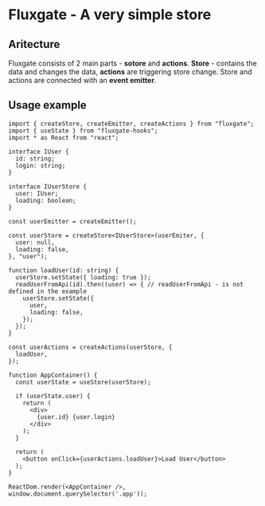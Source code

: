# Fluxgate - A very simple store 

## Aritecture

Fluxgate consists of 2 main parts - **sotore** and **actions**. **Store** - contains the data and changes the data, **actions** are triggering store change. Store and actions are connected with an **event emitter**.

## Usage example

```
import { createStore, createEmitter, createActions } from "fluxgate";
import { useState } from "fluxgate-hooks";
import * as React from "react";

interface IUser {
  id: string;
  login: string;
}

interface IUserStore {
  user: IUser;
  loading: boolean;
}

const userEmitter = createEmitter();

const userStore = createStore<IUserStore>(userEmiter, {
  user: null,
  loading: false,
}, "user");

function loadUser(id: string) {
  userStore.setState({ loading: true });
  readUserFromApi(id).then((user) => { // readUserFromApi - is not defined in the example
    userStore.setState({
      user,
      loading: false,
    });
  });
}

const userActions = createActions(userStore, {
  loadUser,
});

function AppContainer() {
  const userState = useStore(userStore);
  
  if (userState.user) {
    return (
      <div>
        {user.id} {user.login}
      </div>
    );
  }

  return (
    <button onClick={userActions.loadUser}>Load User</button>
  );
}

ReactDom.render(<AppContainer />, window.document.querySelector('.app'));
```
